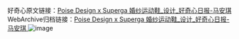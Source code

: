 好奇心原文链接：[Poise Design x Superga 婚纱运动鞋_设计_好奇心日报-马安琪 ](https://www.qdaily.com/articles/10438.html)
WebArchive归档链接：[Poise Design x Superga 婚纱运动鞋_设计_好奇心日报-马安琪 ](http://web.archive.org/web/20190623160345/https://www.qdaily.com/articles/10438.html)
![image](http://ww3.sinaimg.cn/large/007d5XDply1g3vxw8hba9j30u02l9dpd)